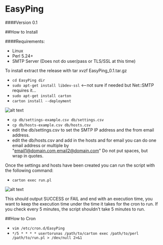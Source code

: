 # EasyPing

####Version 0.1

##How to Install

####Requirements: 

 * Linux
 * Perl 5.24+
 * SMTP Server (Does not do user/pass or TLS/SSL at this time)

To install extract the release with tar xvzf EasyPing_0.1.tar.gz

* `cd EasyPing dir`
* `sudo apt-get install libdev-ssl` <--not sure if needed but Net::SMTP requires it...
* `sudo apt-get install carton`
* `carton install --deployment`

![alt text](https://github.com/scotticles/EasyPing/raw/master/screenshot-1.png "Carton Install")

* `cp db/settings-example.csv db/settings.csv`
* `cp db/hosts-example.csv db/hosts.csv`
* edit the db/settings.csv to set the SMTP IP address and the from email address.
* edit the db/hosts.csv and add in the hosts and for email you can do one email address or multiple
by "email1@domain.com,email2@domain.com" Do not put spaces, but wrap in quotes.

Once the settings and hosts have been created you can run the script with the following command:

* `carton exec run.pl`

![alt text](https://github.com/scotticles/EasyPing/raw/master/screenshot.png "Run Screenshot")

This should output SUCCESS or FAIL and end with an execution time, you want to keep
the execution time under the time it takes for the cron to run. If you check every 5 minutes, 
the script shouldn't take 5 minutes to run.
 
##How to Cron
* `vim /etc/cron.d/EasyPing`
* `*/5 * * * * usertorunas /path/to/carton exec /path/to/perl /path/to/run.pl > /dev/null 2>&1`